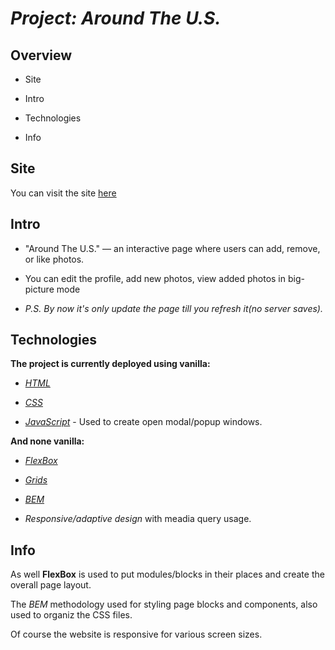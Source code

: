 # ***Project: Around The U.S.***

  

## Overview

  

* Site

* Intro

* Technologies

* Info

  

##  **Site**

  

You can visit the site [here](https://arte504.github.io/web_project_4/)

  

## **Intro**

  

- "Around The U.S." — an interactive page where users can add, remove, or like photos.

- You can edit the profile, add new photos, view added photos in big-picture mode

-  *P.S. By now it's only update the page till you refresh it(no server saves).*

  

## **Technologies**

  

**The project is currently deployed using vanilla:**

* [*HTML*](https://developer.mozilla.org/en-US/docs/Glossary/HTML)

* [*CSS*](https://developer.mozilla.org/en-US/docs/Web/CSS)

* [*JavaScript*](https://developer.mozilla.org/en-US/docs/Web/JavaScript) - Used to create open modal/popup windows.

  

**And none vanilla:**

* [*FlexBox*](https://developer.mozilla.org/en-US/docs/Learn/CSS/CSS_layout/Flexbox)

* [*Grids*](https://developer.mozilla.org/en-US/docs/Learn/CSS/CSS_layout/Grids)

* [*BEM*](http://getbem.com/naming/)

* *Responsive/adaptive design* with meadia query usage.

  

##  **Info**

  

As well **FlexBox** is used to put modules/blocks in their places and create the overall page layout.

The *BEM* methodology used for styling page blocks and components, also used to organiz the CSS files.

Of course the website is responsive for various screen sizes.